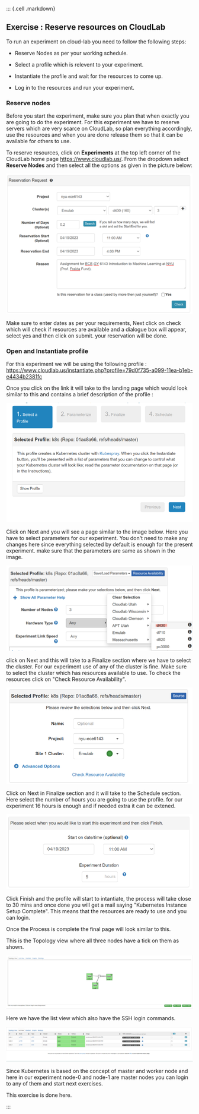 ::: {.cell .markdown}

## Exercise : Reserve resources on CloudLab

To run an experiment on cloud-lab you need to follow the following steps: 
- Reserve Nodes as per your working schedule.

- Select a profile which is relevent to your experiment.

- Instantiate the profile and wait for the resources to come up.

- Log in to the resources and run your experiment.

### Reserve nodes

Before you start  the experiment, make sure you plan that when exactly you are going to do the experiment. For this experiment we have to reserve servers which are very scarce on CloudLab, so plan everything accordingly, use the resources and when you are done release them so that it can be available for others to use.

To reserve resources, click on **Experiments** at the top left corner of the CloudLab home page https://www.cloudlab.us/. From the dropdown select **Reserve Nodes** and then select all the options as given in the picture below:

![Reserve Nodes](images/cloudlab-reservation.png)

Make sure to enter dates as per your requirements, Next click on check which will check if resources are available and a dialogue box will appear, select yes and then click on submit. your reservation will be done.

### Open and Instantiate profile

For this experiment we will be using the following profile : https://www.cloudlab.us/instantiate.php?profile=79d0f735-a099-11ea-b1eb-e4434b2381fc 

Once you click on the link it will take to the landing page which would look similar to this and contains a brief description of the profile :

![K8s Profile](images/cloudlab-start-1.png)

Click on Next and you will see a page similar to the image below. Here you have to select parameters for our experiment. You don't need to make any changes here since everything selected by default is enough for the present experiment. make sure that the parameters are same as shown in the image.

![Parameterize](images/cloudlab-start-2.png)

 click on Next and this will take to a Finalize section where we have to select the cluster. For our experiment use of any of the cluster is fine. Make sure to select the cluster which has resources available to use. To check the resources click on "Check Resource Availability".


![Finalize](images/cloudlab-start-3.png)

Click on Next in Finalize section and it will take to the Schedule section. Here select the number of hours you are going to use the profile. for our experiment 16 hours is enough and if needed extra it can be extened.

![Schedule](images/cloudlab-start-4.png)

Click Finish and the profile will start to intantiate, the process will take close to 30 mins and once done you will get a mail saying "Kubernetes Instance Setup Complete". This means that the resources are ready to use and you can login.  

Once the Process is complete the final page will look similar to this.

This is the Topology view where all three nodes have a tick on them as shown.

![Profile ready](images/topology_view.png)

Here we have the list view which also have the SSH login commands.

![Profile ready](images/list_view.png)


Since Kubernetes is based on the concept of master and worker node and here in our experiment node-0 and node-1 are master nodes you can login to any of them and start next exercises.

This exercise is done here.


:::